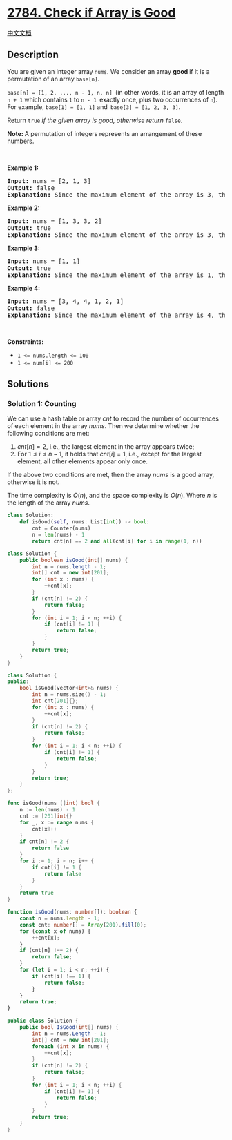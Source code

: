 # [2784. Check if Array is Good](https://leetcode.com/problems/check-if-array-is-good)

[中文文档](./solution/2700-2799/2784.Check%20if%20Array%20is%20Good/README.md)

<!-- tags:Array,Hash Table,Sorting -->

## Description

<p>You are given an integer array <code>nums</code>. We consider an array <strong>good </strong>if it is a permutation of an array <code>base[n]</code>.</p>

<p><code>base[n] = [1, 2, ..., n - 1, n, n] </code>(in other words, it is an array of length <code>n + 1</code> which contains <code>1</code> to <code>n - 1 </code>exactly once, plus two occurrences of <code>n</code>). For example, <code>base[1] = [1, 1]</code> and<code> base[3] = [1, 2, 3, 3]</code>.</p>

<p>Return <code>true</code> <em>if the given array is good, otherwise return</em><em> </em><code>false</code>.</p>

<p><strong>Note: </strong>A permutation of integers represents an arrangement of these numbers.</p>

<p>&nbsp;</p>
<p><strong class="example">Example 1:</strong></p>

<pre>
<strong>Input:</strong> nums = [2, 1, 3]
<strong>Output:</strong> false
<strong>Explanation:</strong> Since the maximum element of the array is 3, the only candidate n for which this array could be a permutation of base[n], is n = 3. However, base[3] has four elements but array nums has three. Therefore, it can not be a permutation of base[3] = [1, 2, 3, 3]. So the answer is false.
</pre>

<p><strong class="example">Example 2:</strong></p>

<pre>
<strong>Input:</strong> nums = [1, 3, 3, 2]
<strong>Output:</strong> true
<strong>Explanation:</strong> Since the maximum element of the array is 3, the only candidate n for which this array could be a permutation of base[n], is n = 3. It can be seen that nums is a permutation of base[3] = [1, 2, 3, 3] (by swapping the second and fourth elements in nums, we reach base[3]). Therefore, the answer is true.</pre>

<p><strong class="example">Example 3:</strong></p>

<pre>
<strong>Input:</strong> nums = [1, 1]
<strong>Output:</strong> true
<strong>Explanation:</strong> Since the maximum element of the array is 1, the only candidate n for which this array could be a permutation of base[n], is n = 1. It can be seen that nums is a permutation of base[1] = [1, 1]. Therefore, the answer is true.</pre>

<p><strong class="example">Example 4:</strong></p>

<pre>
<strong>Input:</strong> nums = [3, 4, 4, 1, 2, 1]
<strong>Output:</strong> false
<strong>Explanation:</strong> Since the maximum element of the array is 4, the only candidate n for which this array could be a permutation of base[n], is n = 4. However, base[4] has five elements but array nums has six. Therefore, it can not be a permutation of base[4] = [1, 2, 3, 4, 4]. So the answer is false.
</pre>

<p>&nbsp;</p>
<p><strong>Constraints:</strong></p>

<ul>
	<li><code>1 &lt;= nums.length &lt;= 100</code></li>
	<li><code>1 &lt;= num[i] &lt;= 200</code></li>
</ul>

## Solutions

### Solution 1: Counting

We can use a hash table or array $cnt$ to record the number of occurrences of each element in the array $nums$. Then we determine whether the following conditions are met:

1. $cnt[n] = 2$, i.e., the largest element in the array appears twice;
2. For $1 \leq i \leq n-1$, it holds that $cnt[i] = 1$, i.e., except for the largest element, all other elements appear only once.

If the above two conditions are met, then the array $nums$ is a good array, otherwise it is not.

The time complexity is $O(n)$, and the space complexity is $O(n)$. Where $n$ is the length of the array $nums$.

<!-- tabs:start -->

```python
class Solution:
    def isGood(self, nums: List[int]) -> bool:
        cnt = Counter(nums)
        n = len(nums) - 1
        return cnt[n] == 2 and all(cnt[i] for i in range(1, n))
```

```java
class Solution {
    public boolean isGood(int[] nums) {
        int n = nums.length - 1;
        int[] cnt = new int[201];
        for (int x : nums) {
            ++cnt[x];
        }
        if (cnt[n] != 2) {
            return false;
        }
        for (int i = 1; i < n; ++i) {
            if (cnt[i] != 1) {
                return false;
            }
        }
        return true;
    }
}
```

```cpp
class Solution {
public:
    bool isGood(vector<int>& nums) {
        int n = nums.size() - 1;
        int cnt[201]{};
        for (int x : nums) {
            ++cnt[x];
        }
        if (cnt[n] != 2) {
            return false;
        }
        for (int i = 1; i < n; ++i) {
            if (cnt[i] != 1) {
                return false;
            }
        }
        return true;
    }
};
```

```go
func isGood(nums []int) bool {
	n := len(nums) - 1
	cnt := [201]int{}
	for _, x := range nums {
		cnt[x]++
	}
	if cnt[n] != 2 {
		return false
	}
	for i := 1; i < n; i++ {
		if cnt[i] != 1 {
			return false
		}
	}
	return true
}
```

```ts
function isGood(nums: number[]): boolean {
    const n = nums.length - 1;
    const cnt: number[] = Array(201).fill(0);
    for (const x of nums) {
        ++cnt[x];
    }
    if (cnt[n] !== 2) {
        return false;
    }
    for (let i = 1; i < n; ++i) {
        if (cnt[i] !== 1) {
            return false;
        }
    }
    return true;
}
```

```cs
public class Solution {
    public bool IsGood(int[] nums) {
        int n = nums.Length - 1;
        int[] cnt = new int[201];
        foreach (int x in nums) {
            ++cnt[x];
        }
        if (cnt[n] != 2) {
            return false;
        }
        for (int i = 1; i < n; ++i) {
            if (cnt[i] != 1) {
                return false;
            }
        }
        return true;
    }
}
```

<!-- tabs:end -->

<!-- end -->
